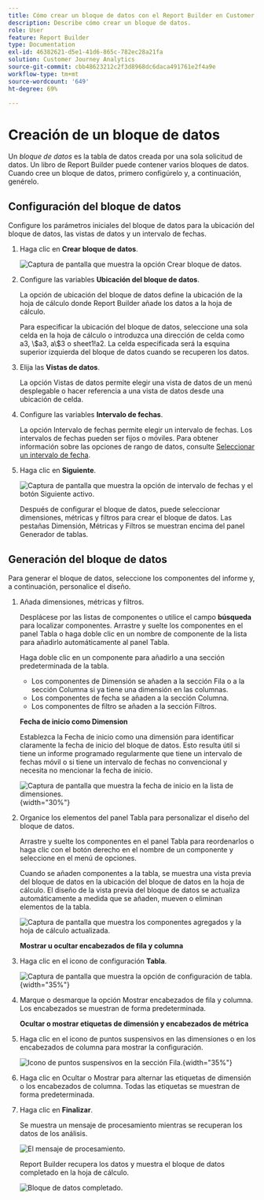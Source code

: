 ```yaml
---
title: Cómo crear un bloque de datos con el Report Builder en Customer Journey Analytics
description: Describe cómo crear un bloque de datos.
role: User
feature: Report Builder
type: Documentation
exl-id: 46382621-d5e1-41d6-865c-782ec28a21fa
solution: Customer Journey Analytics
source-git-commit: cbb48623212c2f3d8968dc6daca491761e2f4a9e
workflow-type: tm+mt
source-wordcount: '649'
ht-degree: 69%

---
```


# Creación de un bloque de datos

Un *bloque de datos* es la tabla de datos creada por una sola solicitud de datos. Un libro de Report Builder puede contener varios bloques de datos. Cuando cree un bloque de datos, primero configúrelo y, a continuación, genérelo.

## Configuración del bloque de datos

Configure los parámetros iniciales del bloque de datos para la ubicación del bloque de datos, las vistas de datos y un intervalo de fechas.

1. Haga clic en **Crear bloque de datos**.

   ![Captura de pantalla que muestra la opción Crear bloque de datos.](./assets/create_db.png)

1. Configure las variables **Ubicación del bloque de datos**.

   La opción de ubicación del bloque de datos define la ubicación de la hoja de cálculo donde Report Builder añade los datos a la hoja de cálculo.

   Para especificar la ubicación del bloque de datos, seleccione una sola celda en la hoja de cálculo o introduzca una dirección de celda como a3, \\\$a3, a\\\$3 o sheet1!a2. La celda especificada será la esquina superior izquierda del bloque de datos cuando se recuperen los datos.

1. Elija las **Vistas de datos**.

   La opción Vistas de datos permite elegir una vista de datos de un menú desplegable o hacer referencia a una vista de datos desde una ubicación de celda.

1. Configure las variables **Intervalo de fechas**.

   La opción Intervalo de fechas permite elegir un intervalo de fechas. Los intervalos de fechas pueden ser fijos o móviles. Para obtener información sobre las opciones de rango de datos, consulte [Seleccionar un intervalo de fecha](select-date-range.md).

1. Haga clic en **Siguiente**.

   ![Captura de pantalla que muestra la opción de intervalo de fechas y el botón Siguiente activo.](./assets/choose_date_data_view3.png)

   Después de configurar el bloque de datos, puede seleccionar dimensiones, métricas y filtros para crear el bloque de datos. Las pestañas Dimensión, Métricas y Filtros se muestran encima del panel Generador de tablas.

## Generación del bloque de datos

Para generar el bloque de datos, seleccione los componentes del informe y, a continuación, personalice el diseño.

1. Añada dimensiones, métricas y filtros.

   Desplácese por las listas de componentes o utilice el campo **búsqueda** para localizar componentes. Arrastre y suelte los componentes en el panel Tabla o haga doble clic en un nombre de componente de la lista para añadirlo automáticamente al panel Tabla.

   Haga doble clic en un componente para añadirlo a una sección predeterminada de la tabla.

   - Los componentes de Dimensión se añaden a la sección Fila o a la sección Columna si ya tiene una dimensión en las columnas.
   - Los componentes de fecha se añaden a la sección Columna.
   - Los componentes de filtro se añaden a la sección Filtros.

   **Fecha de inicio como Dimension**

   Establezca la Fecha de inicio como una dimensión para identificar claramente la fecha de inicio del bloque de datos. Esto resulta útil si tiene un informe programado regularmente que tiene un intervalo de fechas móvil o si tiene un intervalo de fechas no convencional y necesita no mencionar la fecha de inicio.

   ![Captura de pantalla que muestra la fecha de inicio en la lista de dimensiones.](./assets/start-date-dimension.png){width="30%"}

1. Organice los elementos del panel Tabla para personalizar el diseño del bloque de datos.

   Arrastre y suelte los componentes en el panel Tabla para reordenarlos o haga clic con el botón derecho en el nombre de un componente y seleccione en el menú de opciones.

   Cuando se añaden componentes a la tabla, se muestra una vista previa del bloque de datos en la ubicación del bloque de datos en la hoja de cálculo. El diseño de la vista previa del bloque de datos se actualiza automáticamente a medida que se añaden, mueven o eliminan elementos de la tabla.

   ![Captura de pantalla que muestra los componentes agregados y la hoja de cálculo actualizada.](./assets/image10.png)

   **Mostrar u ocultar encabezados de fila y columna**

1. Haga clic en el icono de configuración **Tabla**.

   ![Captura de pantalla que muestra la opción de configuración de tabla.](./assets/table-settings.png){width="35%"}

1. Marque o desmarque la opción Mostrar encabezados de fila y columna. Los encabezados se muestran de forma predeterminada.

   **Ocultar o mostrar etiquetas de dimensión y encabezados de métrica**

1. Haga clic en el icono de puntos suspensivos en las dimensiones o en los encabezados de columna para mostrar la configuración.

   ![Icono de puntos suspensivos en la sección Fila.](./assets/row-heading.png){width="35%"}

1. Haga clic en Ocultar o Mostrar para alternar las etiquetas de dimensión o los encabezados de columna. Todas las etiquetas se muestran de forma predeterminada.

1. Haga clic en **Finalizar**.

   Se muestra un mensaje de procesamiento mientras se recuperan los datos de los análisis.

   ![El mensaje de procesamiento.](./assets/image11.png)

   Report Builder recupera los datos y muestra el bloque de datos completado en la hoja de cálculo.

   ![Bloque de datos completado.](./assets/image12.png)

